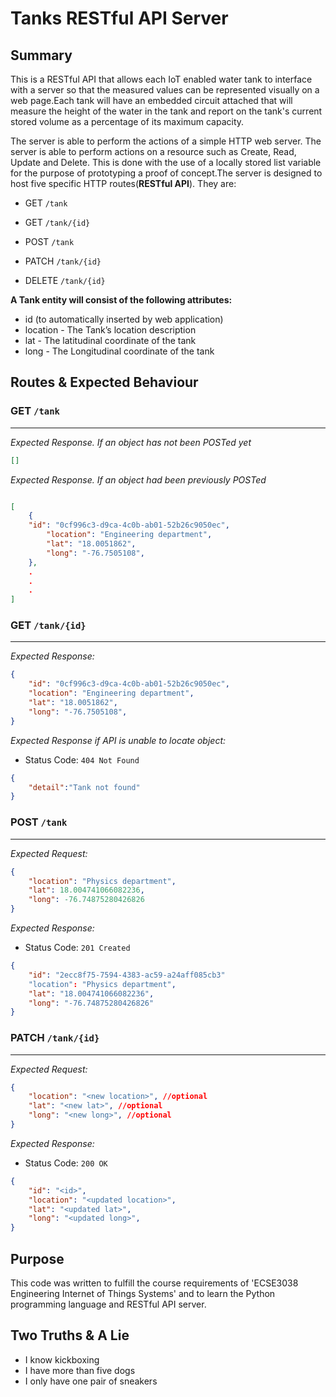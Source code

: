 # Tanks RESTful API Server

## Summary

This is a RESTful API that allows each IoT enabled water tank to interface with a server so that the measured values
can be represented visually on a web page.Each tank will have an embedded circuit attached that will measure the 
height of the water in the tank and report on the tank's current stored volume as a percentage of its maximum 
capacity.

The server is able to perform the actions of a simple HTTP web server. The server is able to perform actions on a 
resource such as Create, Read, Update and Delete. This is done with the use of a locally stored list variable for 
the purpose of prototyping a proof of concept.The server is designed to host five specific HTTP routes(**RESTful API**). They are:

- GET `/tank`

- GET `/tank/{id}`

- POST `/tank`

- PATCH `/tank/{id}`

- DELETE `/tank/{id}`

**A Tank entity will consist of the following attributes:**

- id (to automatically inserted by web application)
- location - The Tank’s location description
- lat - The latitudinal coordinate of the tank
- long - The Longitudinal coordinate of the tank

## Routes & Expected Behaviour

### GET `/tank`
___


*Expected Response. If an object has not been POSTed yet*

```json
[]
```

*Expected Response.  If an object had been previously POSTed*

```json

[
    {
	"id": "0cf996c3-d9ca-4c0b-ab01-52b26c9050ec",
        "location": "Engineering department",
        "lat": "18.0051862",
        "long": "-76.7505108",
    },
    .
    .
    .
]

```



### GET `/tank/{id}`
___

*Expected Response:*

```json
{
    "id": "0cf996c3-d9ca-4c0b-ab01-52b26c9050ec",
    "location": "Engineering department",
    "lat": "18.0051862",
    "long": "-76.7505108",
}

```

*Expected Response if API is unable to locate object:*

- Status Code: `404 Not Found`

```json
{
	"detail":"Tank not found"
}

```

### POST `/tank`
___

*Expected Request:*

```json
{
    "location": "Physics department",
    "lat": 18.004741066082236,
    "long": -76.74875280426826
}

```

*Expected Response:*

- Status Code: `201 Created`

```json
{
    "id": "2ecc8f75-7594-4383-ac59-a24aff085cb3"
    "location": "Physics department",
    "lat": "18.004741066082236",
    "long": "-76.74875280426826"
}

```
### PATCH `/tank/{id}`
___

*Expected Request:*

```json
{
    "location": "<new location>", //optional
    "lat": "<new lat>", //optional
    "long": "<new long>", //optional
}

```

*Expected Response:*

- Status Code: `200 OK`

```json
{
    "id": "<id>",
    "location": "<updated location>",
    "lat": "<updated lat>",
    "long": "<updated long>",
}

```     





## Purpose

This code was written to fulfill the course requirements of 'ECSE3038 Engineering Internet of Things Systems' and to
learn the Python programming language and RESTful API server.

## Two Truths & A Lie

- I know kickboxing 
- I have more than five dogs
- I only have one pair of sneakers